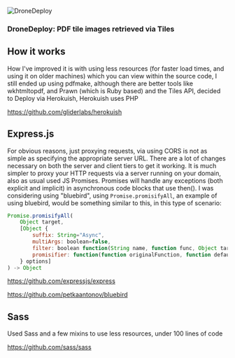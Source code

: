 ![DroneDeploy](http://www.getprowl.com/images/dd.png)

 
### DroneDeploy: PDF tile images retrieved via Tiles


## How it works

How I've improved it is with using less resources (for faster load times, and using it on older machines) which you can view within the source code, I still ended up using pdfmake, although there are better tools like wkhtmltopdf, and Prawn (which is Ruby based) and the Tiles API, decided to Deploy via Herokuish, Herokuish uses PHP

https://github.com/gliderlabs/herokuish

## Express.js

For obvious reasons, just proxying requests, via using CORS is not as simple as specifying the appropriate server URL. There are a lot of changes necessary on both the server and client tiers to get it working. It is much simpler to proxy your HTTP requests via a server running on your domain, also as usual used JS Promises. Promises will handle any exceptions (both explicit and implicit) in asynchronous code blocks that use then(). I was considering using "bluebird", using ```Promise.promisifyAll```, an example of using bluebird, would be something similar to this, in this type of scenario:

```javascript
Promise.promisifyAll(
    Object target,
    [Object {
        suffix: String="Async",
        multiArgs: boolean=false,
        filter: boolean function(String name, function func, Object target, boolean passesDefaultFilter),
        promisifier: function(function originalFunction, function defaultPromisifier)
    } options]
) -> Object
```
https://github.com/expressjs/express

https://github.com/petkaantonov/bluebird

## Sass 

Used Sass and a few mixins to use less resources, under 100 lines of code

https://github.com/sass/sass

